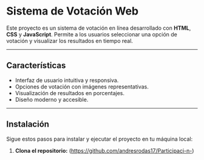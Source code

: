 # Sistema de Votación Web

Este proyecto es un sistema de votación en línea desarrollado con **HTML**, **CSS** y **JavaScript**. Permite a los usuarios seleccionar una opción de votación y visualizar los resultados en tiempo real.

---

## Características
- Interfaz de usuario intuitiva y responsiva.
- Opciones de votación con imágenes representativas.
- Visualización de resultados en porcentajes.
- Diseño moderno y accesible.

---

## Instalación

Sigue estos pasos para instalar y ejecutar el proyecto en tu máquina local:

1. **Clona el repositorio:**
   (https://github.com/andresrodas17/Participaci-n-)
   
